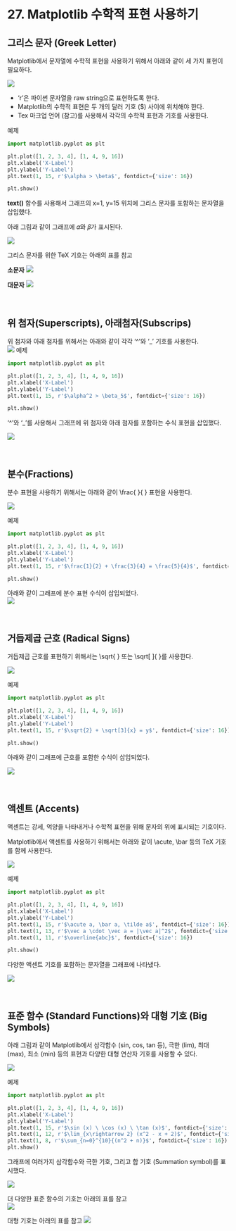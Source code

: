 # 27. Matplotlib 수학적 표현 사용하기
## 그리스 문자 (Greek Letter)
Matplotlib에서 문자열에 수학적 표현을 사용하기 위해서 아래와 같이 세 가지 표현이 필요하다.

![](Images/2023-05-07-14-03-43.png)

- ‘r’은 파이썬 문자열을 raw string으로 표현하도록 한다.
- Matplotlib의 수학적 표현은 두 개의 달러 기호 ($) 사이에 위치해야 한다.
- Tex 마크업 언어 (참고)를 사용해서 각각의 수학적 표현과 기호를 사용한다.

예제  
```python
import matplotlib.pyplot as plt

plt.plot([1, 2, 3, 4], [1, 4, 9, 16])
plt.xlabel('X-Label')
plt.ylabel('Y-Label')
plt.text(1, 15, r'$\alpha > \beta$', fontdict={'size': 16})

plt.show()
```
**text()** 함수를 사용해서 그래프의 x=1, y=15 위치에 그리스 문자를 포함하는 문자열을 삽입했다.

아래 그림과 같이 그래프에 𝛼와 𝛽가 표시된다.

![](Images/2023-05-07-14-05-52.png)

그리스 문자를 위한 TeX 기호는 아래의 표를 참고  

**소문자**
![](Images/2023-05-07-14-06-17.png)

**대문자**
![](Images/2023-05-07-14-06-30.png)  

</br>

## 위 첨자(Superscripts), 아래첨자(Subscrips)
위 첨자와 아래 첨자를 위해서는 아래와 같이 각각 ‘^’와 ‘_’ 기호를 사용한다.  
![](Images/2023-05-07-14-07-30.png)
예제  
```python
import matplotlib.pyplot as plt

plt.plot([1, 2, 3, 4], [1, 4, 9, 16])
plt.xlabel('X-Label')
plt.ylabel('Y-Label')
plt.text(1, 15, r'$\alpha^2 > \beta_5$', fontdict={'size': 16})

plt.show()
```
‘^’와 ‘_’를 사용해서 그래프에 위 첨자와 아래 첨자를 포함하는 수식 표현을 삽입했다.

![](Images/2023-05-07-14-08-05.png)

</br>

## 분수(Fractions)
분수 표현을 사용하기 위해서는 아래와 같이 \frac{ }{ } 표현을 사용한다.  

![](Images/2023-05-07-14-08-41.png)

예제  
```python
import matplotlib.pyplot as plt

plt.plot([1, 2, 3, 4], [1, 4, 9, 16])
plt.xlabel('X-Label')
plt.ylabel('Y-Label')
plt.text(1, 15, r'$\frac{1}{2} + \frac{3}{4} = \frac{5}{4}$', fontdict={'size': 16})

plt.show()
```
아래와 같이 그래프에 분수 표현 수식이 삽입되었다.  
![](Images/2023-05-07-14-09-26.png)

</br>

## 거듭제곱 근호 (Radical Signs)
거듭제곱 근호를 표현하기 위해서는 \sqrt{ } 또는 \sqrt[ ]{ }를 사용한다.

![](Images/2023-05-07-14-10-15.png)

예제  
```python
import matplotlib.pyplot as plt

plt.plot([1, 2, 3, 4], [1, 4, 9, 16])
plt.xlabel('X-Label')
plt.ylabel('Y-Label')
plt.text(1, 15, r'$\sqrt{2} + \sqrt[3]{x} = y$', fontdict={'size': 16})

plt.show()
```
아래와 같이 그래프에 근호를 포함한 수식이 삽입되었다.  

![](Images/2023-05-07-14-10-52.png)

</br>

## 액센트 (Accents)
액센트는 강세, 억양을 나타내거나 수학적 표현을 위해 문자의 위에 표시되는 기호이다.

Matplotlib에서 액센트를 사용하기 위해서는 아래와 같이 \acute, \bar 등의 TeX 기호를 함께 사용한다.

![](Images/2023-05-07-14-11-34.png)

예제  
```python
import matplotlib.pyplot as plt

plt.plot([1, 2, 3, 4], [1, 4, 9, 16])
plt.xlabel('X-Label')
plt.ylabel('Y-Label')
plt.text(1, 15, r'$\acute a, \bar a, \tilde a$', fontdict={'size': 16})
plt.text(1, 13, r'$\vec a \cdot \vec a = |\vec a|^2$', fontdict={'size': 16})
plt.text(1, 11, r'$\overline{abc}$', fontdict={'size': 16})

plt.show()
```
다양한 액센트 기호를 포함하는 문자열을 그래프에 나타냈다.

![](Images/2023-05-07-14-12-16.png)

</br>

## 표준 함수 (Standard Functions)와 대형 기호 (Big Symbols)
아래 그림과 같이 Matplotlib에서 삼각함수 (sin, cos, tan 등), 극한 (lim), 최대 (max), 최소 (min) 등의 표현과 다양한 대형 연산자 기호를 사용할 수 있다.  

![](Images/2023-05-07-14-13-14.png)

예제  
```python
import matplotlib.pyplot as plt

plt.plot([1, 2, 3, 4], [1, 4, 9, 16])
plt.xlabel('X-Label')
plt.ylabel('Y-Label')
plt.text(1, 15, r'$\sin (x) \ \cos (x) \ \tan (x)$', fontdict={'size': 16})
plt.text(1, 12, r'$\lim_{x\rightarrow 2} (x^2 - x + 2)$', fontdict={'size': 16})
plt.text(1, 8, r'$\sum_{n=0}^{10}{(n^2 + n)}$', fontdict={'size': 16})
plt.show()
```
그래프에 여러가지 삼각함수와 극한 기호, 그리고 합 기호 (Summation symbol)를 표시했다.

![](Images/2023-05-07-14-13-54.png)

더 다양한 표준 함수의 기호는 아래의 표를 참고  
![](Images/2023-05-07-14-14-09.png)  

대형 기호는 아래의 표를 참고
![](Images/2023-05-07-14-14-30.png)